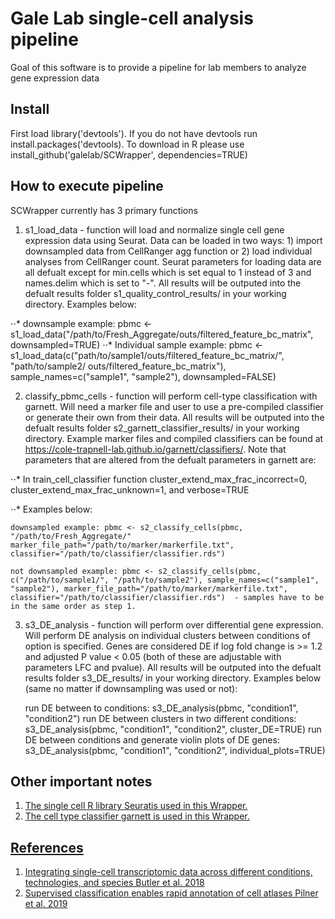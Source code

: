 
# Gale Lab single-cell analysis pipeline

Goal of this software is to provide a pipeline for lab members to analyze gene expression data


## Install 
First load library('devtools'). If you do not have devtools run install.packages('devtools). To download in R please use install_github('galelab/SCWrapper', dependencies=TRUE)

## How to execute pipeline
SCWrapper currently has 3 primary functions
1. s1_load_data - function will load and normalize single cell gene expression data using Seurat.  Data can be loaded in two ways: 1) import downsampled data from CellRanger agg function or 2) load individual analyses from CellRanger count.  Seurat parameters for loading data are all defualt except for min.cells which is set equal to 1 instead of 3 and names.delim which is set to "-".  All results will be outputed into the defualt results folder s1_quality_control_results/ in your working directory. Examples below:

⋅⋅* downsample example: pbmc <- s1_load_data("/path/to/Fresh_Aggregate/outs/filtered_feature_bc_matrix", downsampled=TRUE)
⋅⋅* Individual sample example: pbmc <- s1_load_data(c("path/to/sample1/outs/filtered_feature_bc_matrix/", "path/to/sample2/ outs/filtered_feature_bc_matrix"), sample_names=c("sample1", "sample2"), downsampled=FALSE)

2. classify_pbmc_cells - function will perform cell-type classification with garnett.  Will need a marker file and user to use a pre-compiled classifier or generate their own from their data. All results will be outputed into the defualt results folder s2_garnett_classifier_results/ in your working directory.  Example marker files and compiled classifiers can be found at https://cole-trapnell-lab.github.io/garnett/classifiers/. Note that parameters that are altered from the defualt parameters in garnett are:

⋅⋅* In train_cell_classifier function cluster_extend_max_frac_incorrect=0, cluster_extend_max_frac_unknown=1, and verbose=TRUE 

⋅⋅* Examples below:

    downsampled example: pbmc <- s2_classify_cells(pbmc, "/path/to/Fresh_Aggregate/" marker_file_path="/path/to/marker/markerfile.txt", classifier="/path/to/classifier/classifier.rds")

    not downsampled example: pbmc <- s2_classify_cells(pbmc, c("/path/to/sample1/", "/path/to/sample2"), sample_names=c("sample1", "sample2"), marker_file_path="/path/to/marker/markerfile.txt", classifier="/path/to/classifier/classifier.rds")  - samples have to be in the same order as step 1.  


3. s3_DE_analysis - function will perform over differential gene expression.  Will perform DE analysis on individual clusters between conditions of option is specified. Genes are considered DE if log fold change is >= 1.2 and adjusted P value < 0.05 (both of these are adjustable with parameters LFC and pvalue). All results will be outputed into the defualt results folder s3_DE_results/ in your working directory. Examples below (same no matter if downsampling was used or not): 

    run DE between to conditions: s3_DE_analysis(pbmc, "condition1", "condition2")
    run DE between clusters in two different conditions: s3_DE_analysis(pbmc, "condition1", "condition2", cluster_DE=TRUE)
    run DE between conditions and generate violin plots of DE genes: s3_DE_analysis(pbmc, "condition1", "condition2", individual_plots=TRUE)


## Other important notes 
1.  <a href="https://satijalab.org/seurat/" target="_blank">  The single cell R library Seuratis used in this Wrapper.  
2.  <a href="https://cole-trapnell-lab.github.io/garnett/docs/" target="_blank"> The cell type classifier garnett is used in this Wrapper.

## References 
1. Integrating single-cell transcriptomic data across different conditions, technologies, and species Butler et al. 2018 <a href="https://www.nature.com/articles/nbt.4096" target="_blank">
2. Supervised classification enables rapid annotation of cell atlases Pilner et al. 2019 <a href="https://www.nature.com/articles/s41592-019-0535-3" target="_blank">